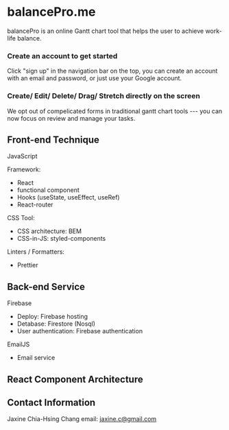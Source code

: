 # balancePro.me
balancePro is an online Gantt chart tool that helps the user to achieve work-life balance.

### Create an account to get started

Click "sign up" in the navigation bar on the top, you can create an account with an email and password, or just use your Google account.


### Create/ Edit/ Delete/ Drag/ Stretch directly on the screen

We opt out of compelicated forms in traditional gantt chart tools --- you can now focus on review and manage your tasks.


## Front-end Technique

JavaScript

Framework:
- React
- functional component
- Hooks (useState, useEffect, useRef)
- React-router

CSS Tool:
- CSS architecture: BEM
- CSS-in-JS: styled-components

Linters / Formatters:
- Prettier


## Back-end Service

Firebase
- Deploy: Firebase hosting
- Detabase: Firestore (Nosql)
- User authentication: Firebase authentication

EmailJS
- Email service

## React Component Architecture

## Contact Information
Jaxine Chia-Hsing Chang
email: jaxine.c@gmail.com
